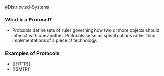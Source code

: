 #Distributed-Systems 

### What is a Protocol?
- Protocols define sets of rules governing how two or more objects should interact with one another. Protocols serve as specifications rather than implementations of a piece of technology.

### Examples of Protocols
- [[HTTP]]
- [[SMTP]]